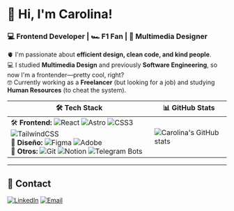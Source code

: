 # 👋 Hi, I'm Carolina!  
### 💻 Frontend Developer | 🏎️ F1 Fan | 🎨 Multimedia Designer  

🫀 I'm passionate about **efficient design, clean code, and kind people**.  
💻 I studied **Multimedia Design** and previously **Software Engineering**, so now I'm a frontender—pretty cool, right?  
🤓 Currently working as a **Freelancer** (but looking for a job) and studying **Human Resources** (to cheat the system).  


| 🛠️ **Tech Stack** | 📊 **GitHub Stats** |
|-------------------|---------------------|
| 🛠️ **Frontend:** ![React](https://img.shields.io/badge/React-20232A?style=for-the-badge&logo=react&logoColor=61DAFB) ![Astro](https://img.shields.io/badge/Astro-FF5D01?style=for-the-badge&logo=astro&logoColor=white) ![CSS3](https://img.shields.io/badge/CSS3-1572B6?style=for-the-badge&logo=css3&logoColor=white) ![TailwindCSS](https://img.shields.io/badge/TailwindCSS-38B2AC?style=for-the-badge&logo=tailwind-css&logoColor=white) <br /> 🎨 **Diseño:** ![Figma](https://img.shields.io/badge/Figma-F24E1E?style=for-the-badge&logo=figma&logoColor=white) ![Adobe](https://img.shields.io/badge/Adobe%20Suite-FF0000?style=for-the-badge&logo=adobe&logoColor=white) <br />📌 **Otros:** ![Git](https://img.shields.io/badge/Git-F05032?style=for-the-badge&logo=git&logoColor=white) ![Notion](https://img.shields.io/badge/Notion-000000?style=for-the-badge&logo=notion&logoColor=white) ![Telegram Bots](https://img.shields.io/badge/Telegram%20Bots-26A5E4?style=for-the-badge&logo=telegram&logoColor=white) | ![Carolina's GitHub stats](https://github-readme-stats.vercel.app/api?username=CarooSilvestri&show_icons=true&theme=dracula) |


---

## 📩 Contact  
[![LinkedIn](https://img.shields.io/badge/LinkedIn-0A66C2?style=for-the-badge&logo=linkedin&logoColor=white)](https://linkedin.com/in/caroosilvestri)  [![Email](https://img.shields.io/badge/Email-D14836?style=for-the-badge&logo=gmail&logoColor=white)](mailto:tuemail@gmail.com)  
